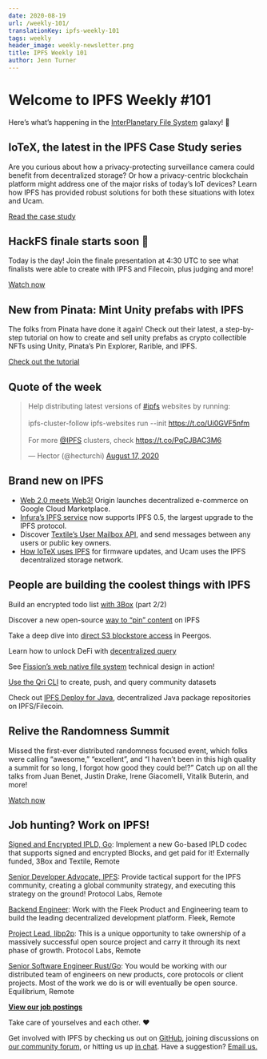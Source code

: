 ```yaml
---
date: 2020-08-19
url: /weekly-101/
translationKey: ipfs-weekly-101
tags: weekly
header_image: weekly-newsletter.png
title: IPFS Weekly 101
author: Jenn Turner
---
```


# Welcome to IPFS Weekly #101

Here’s what’s happening in the [InterPlanetary File System](https://ipfs.io/) galaxy! 🚀

## IoTeX, the latest in the IPFS Case Study series
Are you curious about how a privacy-protecting surveillance camera could benefit from decentralized storage? Or how a privacy-centric blockchain platform might address one of the major risks of today’s IoT devices? Learn how IPFS has provided robust solutions for both these situations with Iotex and Ucam.

[Read the case study](https://docs.ipfs.io/concepts/case-study-iotex/#overview)

## HackFS finale starts soon 🎉
Today is the day! Join the finale presentation at 4:30 UTC to see what finalists were able to create with IPFS and Filecoin, plus judging and more! 

[Watch now](https://youtu.be/GibA0t0z_9w)

## New from Pinata: Mint Unity prefabs with IPFS
The folks from Pinata have done it again! Check out their latest, a step-by-step tutorial on how to create and sell unity prefabs as crypto collectible NFTs using Unity, Pinata’s Pin Explorer, Rarible, and IPFS.

[Check out the tutorial](https://medium.com/pinata/how-to-create-and-sell-unity-prefabs-on-ipfs-as-nfts-793352c62069)

## Quote of the week
<blockquote class="twitter-tweet"><p lang="en" dir="ltr">Help distributing latest versions of <a href="https://twitter.com/hashtag/ipfs?src=hash&amp;ref_src=twsrc%5Etfw">#ipfs</a> websites by running:<br><br>ipfs-cluster-follow ipfs-websites run --init <a href="https://t.co/Ui0GVF5nfm">https://t.co/Ui0GVF5nfm</a> <br><br>For more <a href="https://twitter.com/IPFS?ref_src=twsrc%5Etfw">@IPFS</a> clusters, check <a href="https://t.co/PqCJBAC3M6">https://t.co/PqCJBAC3M6</a></p>&mdash; Hector (@hecturchi) <a href="https://twitter.com/hecturchi/status/1295397781826342917?ref_src=twsrc%5Etfw">August 17, 2020</a></blockquote> 

## Brand new on IPFS
* [Web 2.0 meets Web3!](https://medium.com/google-cloud/origin-launches-decentralized-commerce-on-google-cloud-marketplace-b74fb46be7d9) Origin launches decentralized e-commerce on Google Cloud Marketplace.
* [Infura’s IPFS service](https://blog.infura.io/ipfs-0-5-is-here-with-a-new-improved-gateway/) now supports IPFS 0.5, the largest upgrade to the IPFS protocol. 
* Discover [Textile’s User Mailbox API](https://blog.textile.io/introducing-textiles-user-mailboxes-send-messages-between-users-or-any-public-key-owners/), and send messages between any users or public key owners.
* [How IoTeX uses IPFS](https://cryptonews.com/news/filecoin-iotex-ipfs-bringing-decentralized-updates-for-surve-7417.htm) for firmware updates, and Ucam uses the IPFS decentralized storage network.

## People are building the coolest things with IPFS
Build an encrypted todo list [with 3Box](https://medium.com/3box/building-an-encrypted-todo-list-with-3box-part-2-2-da15aa2e2640) (part 2/2) 

Discover a new open-source [way to “pin” content](https://medium.com/temporal-cloud/sharedforeststore-a-new-open-source-way-to-pin-content-on-ipfs-300817fe606f) on IPFS 

Take a deep dive into [direct S3 blockstore access](https://peergos.org/posts/direct-s3) in Peergos.

Learn how to unlock DeFi with [decentralized query](https://medium.com/conflux-network/unlocking-defi-with-decentralized-query-fab4fb04d97f)

See [Fission’s web native file system](https://talk.fission.codes/t/fission-s-web-native-file-system-technical-design-overview-with-daniel-and-brooklyn/818) technical design in action! 

[Use the Qri CLI](https://www.youtube.com/watch?v=GXNfxbKYLHM&feature=emb_logo) to create, push, and query community datasets

Check out [IPFS Deploy for Java](https://hack.ethglobal.co/showcase/ipfs-deploy-for-java-recy6OKUfckknpvas), decentralized Java package repositories on IPFS/Filecoin.

## Relive the Randomness Summit
Missed the first-ever distributed randomness focused event, which folks were calling “awesome,” “excellent”, and “I haven’t been in this high quality a summit for so long, I forgot how good they could be!?” Catch up on all the talks from Juan Benet, Justin Drake, Irene Giacomelli, Vitalik Buterin, and more! 

[Watch now](https://randomness2020.com/)

## Job hunting? Work on IPFS!

[Signed and Encrypted IPLD, Go](https://www.notion.so/Signed-and-Encrypted-data-in-IPFS-e1593e90b56e44c38e165109999782ce): Implement a new Go-based IPLD codec that supports signed and encrypted Blocks, and get paid for it! Externally funded, 3Box and Textile, Remote

[Senior Developer Advocate, IPFS](https://jobs.lever.co/protocol/71c4a9b9-af90-4ce9-9dba-8b72507997bf): Provide tactical support for the IPFS community, creating a global community strategy, and executing this strategy on the ground! Protocol Labs, Remote

[Backend Engineer](https://cryptojobslist.com/jobs/backend-engineer-at-fleek-remote): Work with the Fleek Product and Engineering team to build the leading decentralized development platform. Fleek, Remote

[Project Lead, libp2p](https://jobs.lever.co/protocol/27ff3891-6e13-4aa8-b43a-734715e85a26): This is a unique opportunity to take ownership of a massively successful open source project and carry it through its next phase of growth. Protocol Labs, Remote

[Senior Software Engineer Rust/Go](https://www.notion.so/Hiring-Senior-Software-Engineer-Rust-Go-e6c94ccc261f426c80a483c7fc642412): You would be working with our distributed team of engineers on new products, core protocols or client projects. Most of the work we do is or will eventually be open source. Equilibrium, Remote

**[View our job postings](https://jobs.lever.co/protocol)**

Take care of yourselves and each other. ❤️

Get involved with IPFS by checking us out on [GitHub](https://github.com/ipfs), joining discussions on [our community forum](https://discuss.ipfs.io/), or hitting us up [in chat](https://riot.im/app/#/room/#ipfs:matrix.org). Have a suggestion? [Email us.](mailto:newsletter@ipfs.io)

